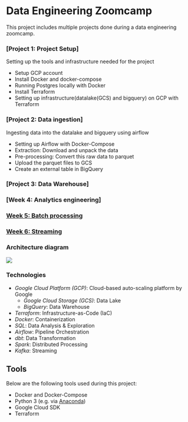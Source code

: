 # Data Engineering Zoomcamp
This project includes multiple projects done during a data engineering zoomcamp.

### [Project 1: Project Setup]
Setting up the tools and infrastructure needed for the project
* Setup GCP account
* Install Docker and docker-compose 
* Running Postgres locally with Docker
* Install Terraform
* Setting up infrastructure(datalake(GCS) and bigquery) on GCP with Terraform




### [Project 2: Data ingestion]
Ingesting data into the datalake and bigquery using airflow
* Setting up Airflow with Docker-Compose
* Extraction: Download and unpack the data
* Pre-processing: Convert this raw data to parquet
* Upload the parquet files to GCS
* Create an external table in BigQuery




### [Project 3: Data Warehouse]





### [Week 4: Analytics engineering]




### [Week 5: Batch processing](week_5_batch_processing)



### [Week 6: Streaming](week_6_stream_processing)




### Architecture diagram
<img src="images/architecture/arch_1.jpg"/>

### Technologies
* *Google Cloud Platform (GCP)*: Cloud-based auto-scaling platform by Google
  * *Google Cloud Storage (GCS)*: Data Lake
  * *BigQuery*: Data Warehouse
* *Terraform*: Infrastructure-as-Code (IaC)
* *Docker*: Containerization
* *SQL*: Data Analysis & Exploration
* *Airflow*: Pipeline Orchestration
* *dbt*: Data Transformation
* *Spark*: Distributed Processing
* *Kafka*: Streaming



## Tools 

Below are the following tools used during this project:

* Docker and Docker-Compose
* Python 3 (e.g. via [Anaconda](https://www.anaconda.com/products/individual))
* Google Cloud SDK 
* Terraform



